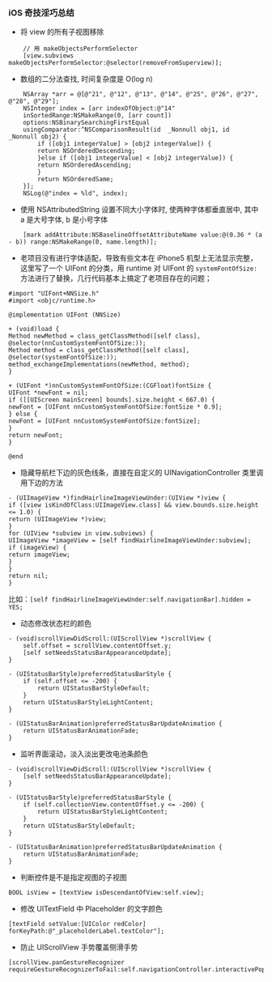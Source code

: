 ### iOS 奇技淫巧总结

- 将 view 的所有子视图移除

```
    // 用 makeObjectsPerformSelector
    [view.subviews makeObjectsPerformSelector:@selector(removeFromSuperview)];
```


- 数组的二分法查找, 时间复杂度是 O(log n)
```
    NSArray *arr = @[@"21", @"12", @"13", @"14", @"25", @"26", @"27", @"28", @"29"];
    NSInteger index = [arr indexOfObject:@"14"
    inSortedRange:NSMakeRange(0, [arr count])
    options:NSBinarySearchingFirstEqual
    usingComparator:^NSComparisonResult(id  _Nonnull obj1, id  _Nonnull obj2) {
        if ([obj1 integerValue] > [obj2 integerValue]) {
        return NSOrderedDescending;
        }else if ([obj1 integerValue] < [obj2 integerValue]) {
        return NSOrderedAscending;
        }
        return NSOrderedSame;
    }];
    NSLog(@"index = %ld", index);
```


- 使用 NSAttributedString 设置不同大小字体时, 使两种字体都垂直居中, 其中 a 是大号字体, b 是小号字体

```
    [mark addAttribute:NSBaselineOffsetAttributeName value:@(0.36 * (a - b)) range:NSMakeRange(0, name.length)];

```

- 老项目没有进行字体适配，导致有些文本在 iPhone5 机型上无法显示完整，这里写了一个 UIFont 的分类，用 runtime 对 UIFont 的 `systemFontOfSize:` 方法进行了替换，几行代码基本上搞定了老项目存在的问题；

```
#import "UIFont+NNSize.h"
#import <objc/runtime.h>

@implementation UIFont (NNSize)

+ (void)load {
Method newMethod = class_getClassMethod([self class], @selector(nnCustomSystemFontOfSize:));
Method method = class_getClassMethod([self class], @selector(systemFontOfSize:));
method_exchangeImplementations(newMethod, method);
}

+ (UIFont *)nnCustomSystemFontOfSize:(CGFloat)fontSize {
UIFont *newFont = nil;
if ([[UIScreen mainScreen] bounds].size.height < 667.0) {
newFont = [UIFont nnCustomSystemFontOfSize:fontSize * 0.9];
} else {
newFont = [UIFont nnCustomSystemFontOfSize:fontSize];
}
return newFont;
}

@end
```

- 隐藏导航栏下边的灰色线条，直接在自定义的 UINavigationController 类里调用下边的方法

```
- (UIImageView *)findHairlineImageViewUnder:(UIView *)view {
if ([view isKindOfClass:UIImageView.class] && view.bounds.size.height <= 1.0) {
return (UIImageView *)view;
}
for (UIView *subview in view.subviews) {
UIImageView *imageView = [self findHairlineImageViewUnder:subview];
if (imageView) {
return imageView;
}
}
return nil;
}
```

比如：`[self findHairlineImageViewUnder:self.navigationBar].hidden = YES;`


- 动态修改状态栏的颜色

```
- (void)scrollViewDidScroll:(UIScrollView *)scrollView {
    self.offset = scrollView.contentOffset.y;
    [self setNeedsStatusBarAppearanceUpdate];
}

- (UIStatusBarStyle)preferredStatusBarStyle {
    if (self.offset <= -200) {
        return UIStatusBarStyleDefault;
    }
    return UIStatusBarStyleLightContent;
}

- (UIStatusBarAnimation)preferredStatusBarUpdateAnimation {
    return UIStatusBarAnimationFade;
}

```

- 监听界面滚动，淡入淡出更改电池条颜色

```
- (void)scrollViewDidScroll:(UIScrollView *)scrollView {
    [self setNeedsStatusBarAppearanceUpdate];
}

- (UIStatusBarStyle)preferredStatusBarStyle {
    if (self.collectionView.contentOffset.y <= -200) {
        return UIStatusBarStyleLightContent;
    }
    return UIStatusBarStyleDefault;
}

- (UIStatusBarAnimation)preferredStatusBarUpdateAnimation {
    return UIStatusBarAnimationFade;
}

```

- 判断控件是不是指定视图的子视图

```
BOOL isView = [textView isDescendantOfView:self.view];
```

- 修改 UITextField 中 Placeholder 的文字颜色

```
[textField setValue:[UIColor redColor] forKeyPath:@"_placeholderLabel.textColor"];
```

- 防止 UIScrollView 手势覆盖侧滑手势

```
[scrollView.panGestureRecognizer requireGestureRecognizerToFail:self.navigationController.interactivePopGestureRecognizer];
```
